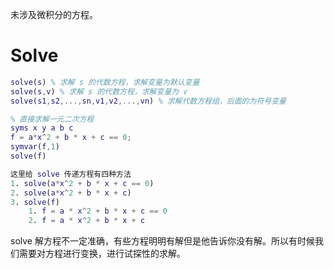 未涉及微积分的方程。
# Solve
```matlab
solve(s) % 求解 s 的代数方程，求解变量为默认变量
solve(s,v) % 求解 s 的代数方程，求解变量为 v
solve(s1,s2,...,sn,v1,v2,...,vn) % 求解代数方程组，后面的为符号变量

% 直接求解一元二次方程
syms x y a b c
f = a*x^2 + b * x + c == 0;
symvar(f,1)
solve(f)

这里给 solve 传递方程有四种方法
1. solve(a*x^2 + b * x + c == 0)
2. solve(a*x^2 + b * x + c)
3. solve(f)
	1. f = a * x^2 + b * x + c == 0
	2. f = a * x^2 + b * x + c
```
solve 解方程不一定准确，有些方程明明有解但是他告诉你没有解。所以有时候我们需要对方程进行变换，进行试探性的求解。

